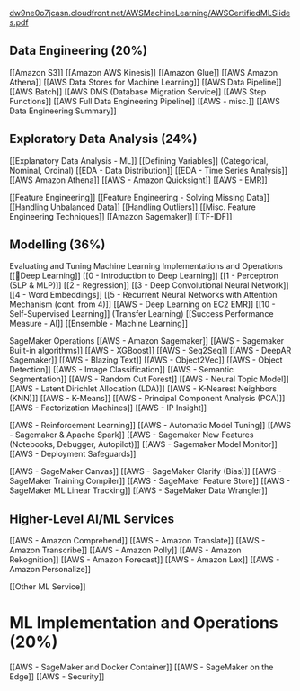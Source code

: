 [dw9ne0o7jcasn.cloudfront.net/AWSMachineLearning/AWSCertifiedMLSlides.pdf](https://dw9ne0o7jcasn.cloudfront.net/AWSMachineLearning/AWSCertifiedMLSlides.pdf)
## Data Engineering (20%)
[[Amazon S3]]
[[Amazon AWS Kinesis]]
[[Amazon Glue]]
[[AWS Amazon Athena]]
[[AWS Data Stores for Machine Learning]]
[[AWS Data Pipeline]]
[[AWS Batch]]
[[AWS DMS (Database Migration Service]]
[[AWS Step Functions]]
[[AWS Full Data Engineering Pipeline]]
[[AWS - misc.]]
[[AWS Data Engineering Summary]]


## Exploratory Data Analysis (24%)
[[Explanatory Data Analysis - ML]]
[[Defining Variables]] (Categorical, Nominal, Ordinal)
[[EDA - Data Distribution]]
[[EDA - Time Series Analysis]]
[[AWS Amazon Athena]]
[[AWS - Amazon Quicksight]]
[[AWS - EMR]]

[[Feature Engineering]]
[[Feature Engineering - Solving Missing Data]]
[[Handling Unbalanced Data]]
[[Handling Outliers]]
[[Misc. Feature Engineering Techniques]]
[[Amazon Sagemaker]]
[[TF-IDF]]


##  Modelling (36%)
Evaluating and Tuning
Machine Learning Implementations and Operations
[[🔱Deep Learning]]
[[0 - Introduction to Deep Learning]]
[[1 - Perceptron (SLP & MLP)]]
[[2 - Regression]]
[[3 - Deep Convolutional Neural Network]]
[[4 - Word Embeddings]]
[[5 - Recurrent Neural Networks with Attention Mechanism (cont. from 4)]]
[[AWS - Deep Learning on EC2 EMR]]
[[10 - Self-Supervised Learning]] (Transfer Learning)
[[Success Performance Measure - AI]]
 [[Ensemble - Machine Learning]]
 
SageMaker Operations
[[AWS - Amazon Sagemaker]]
[[AWS - Sagemaker Built-in algorithms]]
[[AWS - XGBoost]]
[[AWS - Seq2Seq]]
[[AWS - DeepAR Sagemaker]]
[[AWS - Blazing Text]]
[[AWS - Object2Vec]]
[[AWS - Object Detection]]
[[AWS - Image Classification]]
[[AWS - Semantic Segmentation]]
[[AWS - Random Cut Forest]]
[[AWS - Neural Topic Model]]
[[AWS - Latent Dirichlet Allocation (LDA)]]
[[AWS - K-Nearest Neighbors (KNN)]]
[[AWS - K-Means]]
[[AWS - Principal Component Analysis (PCA)]]
[[AWS - Factorization Machines]]
[[AWS - IP Insight]]


[[AWS - Reinforcement Learning]]
[[AWS - Automatic Model Tuning]]
[[AWS - Sagemaker & Apache Spark]]
[[AWS - Sagemaker New Features (Notebooks, Debugger, Autopilot)]]
[[AWS - Sagemaker Model Monitor]]
[[AWS - Deployment Safeguards]]

[[AWS - SageMaker Canvas]]
[[AWS - SageMaker Clarify (Bias)]]
[[AWS - SageMaker Training Compiler]]
[[AWS - SageMaker Feature Store]]
[[AWS - SageMaker ML Linear Tracking]]
[[AWS - SageMaker Data Wrangler]]

## Higher-Level AI/ML Services
[[AWS - Amazon Comprehend]]
[[AWS - Amazon Translate]]
[[AWS - Amazon Transcribe]]
[[AWS - Amazon Polly]]
[[AWS - Amazon Rekognition]]
[[AWS - Amazon Forecast]]
[[AWS - Amazon Lex]]
[[AWS - Amazon Personalize]]

[[Other ML Service]]

# ML Implementation and Operations (20%)
[[AWS - SageMaker and Docker Container]]
[[AWS - SageMaker on the Edge]]
[[AWS - Security]]
